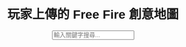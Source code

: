 <!DOCTYPE html>
<html lang="zh-TW">
<head>
    <meta charset="UTF-8">
    <meta name="viewport" content="width=device-width, initial-scale=1.0">
    <title>Free Fire 創意地圖</title>
    <style>
        body { font-family: Arial, sans-serif; text-align: center; }
        .map-card { border: 1px solid #ddd; padding: 10px; margin: 10px; display: inline-block; width: 300px; }
        .map-card img { max-width: 100%; height: auto; }
        .delete-btn { background-color: red; color: white; border: none; padding: 5px; cursor: pointer; }
    </style>
</head>
<body>
    <h1>玩家上傳的 Free Fire 創意地圖</h1>
    <!-- 搜索功能 -->
    <input type="text" id="search-box" placeholder="輸入關鍵字搜尋..." onkeyup="searchMaps()">
    <div id="maps-container"></div>
    <script>
        const apiUrl = "https://script.google.com/macros/s/AKfycbxdLOqt-in5szwmn79cFaXmRsA0tCqZzF2cWwwsRVzJV_-v9Omw2QHJ8C5HYr5j1rNySA/exec";
        async function fetchMaps() {
            const response = await fetch(apiUrl);
            const data = await response.json();
            displayMaps(data);
        }
        function displayMaps(data) {
            let container = document.getElementById("maps-container");
            container.innerHTML = "";
            data.forEach(item => {
                let mapCard = document.createElement("div");
                mapCard.className = "map-card";
                mapCard.innerHTML = `
                    <h3>${item.map_name}</h3>
                    <p><b>作者：</b>${item.name}</p>
                    <p><b>簡介：</b>${item.description}</p>
                    <p><b>地圖代碼：</b>${item.code}</p>
                    <img src="${item.image}" alt="地圖圖片">
                    <br>
                    <button class="delete-btn" onclick="deleteMap('${item.id}')">刪除</button>
                `;
                container.appendChild(mapCard);
            });
        }
        function searchMaps() {
            let searchText = document.getElementById("search-box").value.toLowerCase();
            let cards = document.getElementsByClassName("map-card");
            Array.from(cards).forEach(card => {
                let text = card.innerText.toLowerCase();
                card.style.display = text.includes(searchText) ? "block" : "none";
            });
        }
        async function deleteMap(id) {
            let password = prompt("請輸入管理者密碼刪除內容:");
            if (password !== "your_admin_password") {
                alert("密碼錯誤，無法刪除！");
                return;
            }
            await fetch(apiUrl + `?delete=${id}`, { method: "GET" });
            alert("已刪除！");
            fetchMaps(); // 重新載入資料
        }
        fetchMaps(); // 載入地圖資料
    </script>
</body>
</html>
